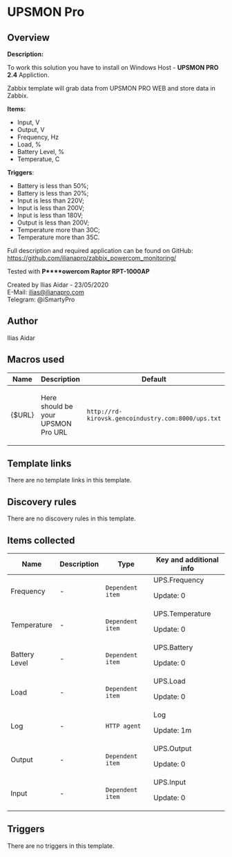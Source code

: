 # UPSMON Pro

## Overview

**Description:**


To work this solution you have to install on Windows Host - **UPSMON PRO 2.4** Appliction.


Zabbix template will grab data from UPSMON PRO WEB and store data in Zabbix.


**Items:**


* Input, V
* Output, V
* Frequency, Hz
* Load, %
* Battery Level, %
* Temperatue, C


**Triggers**:


* Battery is less than 50%;
* Battery is less than 20%;
* Input is less than 220V;
* Input is less than 200V;
* Input is less than 180V;
* Output is less than 200V;
* Temperature more than 30C;
* Temperature more than 35C.


 


Full description and required application can be found on GitHub: <https://github.com/ilianapro/zabbix_powercom_monitoring/>


Tested with **P****owercom Raptor RPT-1000AP**


 


Created by Ilias Aidar - 23/05/2020  
E-Mail: [ilias@ilianapro.com](mailto:ilias@ilianapro.com)  
Telegram: @iSmartyPro 



## Author

Ilias Aidar

## Macros used

|Name|Description|Default|Type|
|----|-----------|-------|----|
|{$URL}|<p>Here should be your UPSMON Pro URL</p>|`http://rd-kirovsk.gencoindustry.com:8000/ups.txt`|Text macro|
## Template links

There are no template links in this template.

## Discovery rules

There are no discovery rules in this template.

## Items collected

|Name|Description|Type|Key and additional info|
|----|-----------|----|----|
|Frequency|<p>-</p>|`Dependent item`|UPS.Frequency<p>Update: 0</p>|
|Temperature|<p>-</p>|`Dependent item`|UPS.Temperature<p>Update: 0</p>|
|Battery Level|<p>-</p>|`Dependent item`|UPS.Battery<p>Update: 0</p>|
|Load|<p>-</p>|`Dependent item`|UPS.Load<p>Update: 0</p>|
|Log|<p>-</p>|`HTTP agent`|Log<p>Update: 1m</p>|
|Output|<p>-</p>|`Dependent item`|UPS.Output<p>Update: 0</p>|
|Input|<p>-</p>|`Dependent item`|UPS.Input<p>Update: 0</p>|
## Triggers

There are no triggers in this template.


